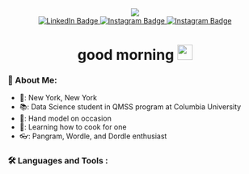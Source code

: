 
<div id="header" align="center">
  <img src="https://media.giphy.com/media/TvVAUNS3tfqaQ/giphy.gif">
</div>

<div id="badges" align="center">
  <a href="https://www.linkedin.com/in/ekim1396/">
    <img src="https://img.shields.io/badge/resume-blue?style=for-the-badge&logo=linkedin&logoColor=white" alt="LinkedIn Badge"/>
  </a>
  <a href="https://www.instagram.com/kimjoolia">
    <img src="https://img.shields.io/badge/lifestyle-pink?style=for-the-badge&logo=instagram&logoColor=white" alt="Instagram Badge"/>
  </a>
   <a href="https://www.instagram.com/jimkulia">
    <img src="https://img.shields.io/badge/hand model-black?style=for-the-badge&logo=instagram&logoColor=pink" alt="Instagram Badge"/>
  </a>
</div>
<h1 align="center">
  good morning
  <img src="https://media.giphy.com/media/hvRJCLFzcasrR4ia7z/giphy.gif" width="30px"/>
</h1>

### 🏡 About Me:

- 📍: New York, New York
- 📚: Data Science student in QMSS program at Columbia University
- 💅: Hand model on occasion
- 🌱: Learning how to cook for one
- 👓: Pangram, Wordle, and Dordle enthusiast

### :hammer_and_wrench: Languages and Tools :

